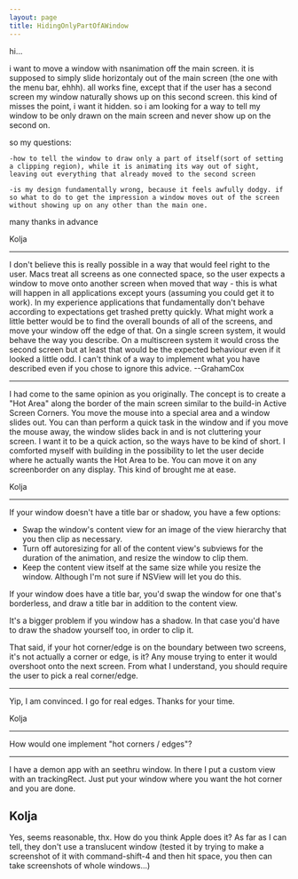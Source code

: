 ```yaml
---
layout: page
title: HidingOnlyPartOfAWindow
---
```





hi...


i want to move a window with nsanimation off the main screen. it is supposed to simply slide horizontaly out of the main screen (the one with the menu bar, ehhh).
all works fine, except that if the user has a second screen my window naturally shows up on this second screen. this kind of misses the point, i want it hidden. 
so i am looking for a way to tell my window to be only drawn on the main screen and never show up on the second on.


so my questions:

    -how to tell the window to draw only a part of itself(sort of setting a clipping region), while it is animating its way out of sight, leaving out everything that already moved to the second screen

    -is my design fundamentally wrong, because it feels awfully dodgy. if so what to do to get the impression a window moves out of the screen without showing up on any other than the main one.




many thanks in advance

Kolja

----

I don't believe this is really possible in a way that would feel right to the user. Macs treat all screens as one connected space, so the user expects a window to move onto another screen when moved that way - this is what will happen in all applications except yours (assuming you could get it to work). In my experience applications that fundamentally don't behave according to expectations get trashed pretty quickly. What might work a little better would be to find the overall bounds of all of the screens, and move your window off the edge of that. On a single screen system, it would behave the way you describe. On a multiscreen system it would cross the second screen but at least that would be the expected behaviour even if it looked a little odd. I can't think of a way to implement what you have described even if you chose to ignore this advice. --GrahamCox

----

I had come to the same opinion as you originally. The concept is to create a "Hot Area" along the border of the main screen similar to the build-in Active Screen Corners. You move the mouse into a special area and a window slides out. You can than perform a quick task in the window and if you move the mouse away, the window slides back in and is not cluttering your screen. I want it to be a quick action, so the ways have to be kind of short. I comforted myself with building in the possibility to let the user decide where he actually wants the Hot Area to be. You can move it on any screenborder on any display. This kind of brought me at ease.

Kolja 

----
If your window doesn't have a title bar or shadow, you have a few options:

* Swap the window's content view for an image of the view hierarchy that you then clip as necessary.
* Turn off autoresizing for all of the content view's subviews for the duration of the animation, and resize the window to clip them.
* Keep the content view itself at the same size while you resize the window. Although I'm not sure if NSView will let you do this.

If your window does have a title bar, you'd swap the window for one that's borderless, and draw a title bar in addition to the content view.

It's a bigger problem if you window has a shadow. In that case you'd have to draw the shadow yourself too, in order to clip it.

That said, if your hot corner/edge is on the boundary between two screens, it's not actually a corner or edge, is it? Any mouse trying to enter it would overshoot onto the next screen. From what I understand, you should require the user to pick a real corner/edge.

----


Yip, I am convinced. I go for real edges. Thanks for your time.

Kolja

----
How would one implement "hot corners / edges"?


----
I have a demon app with an seethru window. In there I put a custom view with an trackingRect. Just put your window where you want the hot corner and you are done.

Kolja
----
Yes, seems reasonable, thx. How do you think Apple does it? As far as I can tell, they don't use a translucent window (tested it by trying to make a screenshot of it with command-shift-4 and then hit space, you then can take screenshots of whole windows...)


